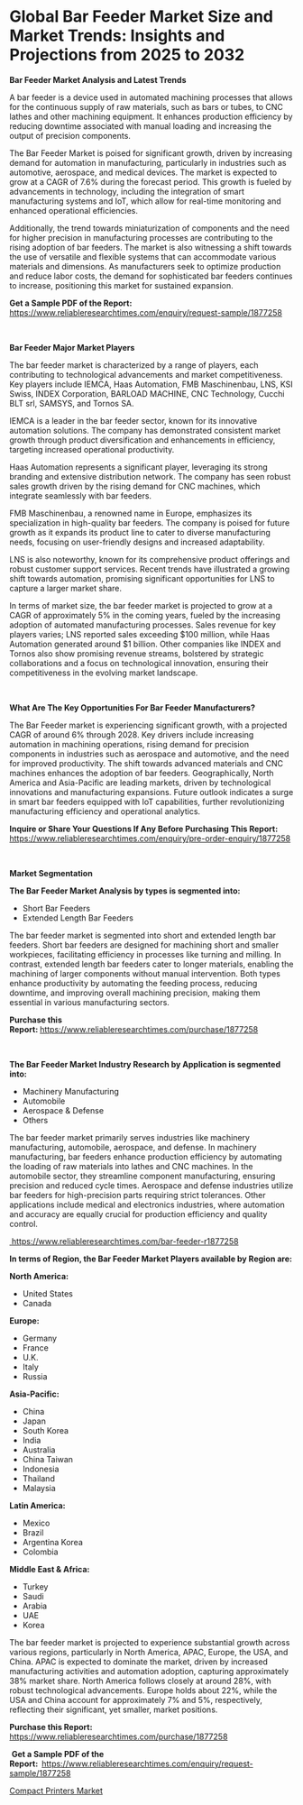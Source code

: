 <p><h1>Global Bar Feeder Market Size and Market Trends: Insights and Projections from 2025 to 2032</h1></p><p><strong>Bar Feeder Market Analysis and Latest Trends</strong></p>
<p><p>A bar feeder is a device used in automated machining processes that allows for the continuous supply of raw materials, such as bars or tubes, to CNC lathes and other machining equipment. It enhances production efficiency by reducing downtime associated with manual loading and increasing the output of precision components.</p><p>The Bar Feeder Market is poised for significant growth, driven by increasing demand for automation in manufacturing, particularly in industries such as automotive, aerospace, and medical devices. The market is expected to grow at a CAGR of 7.6% during the forecast period. This growth is fueled by advancements in technology, including the integration of smart manufacturing systems and IoT, which allow for real-time monitoring and enhanced operational efficiencies. </p><p>Additionally, the trend towards miniaturization of components and the need for higher precision in manufacturing processes are contributing to the rising adoption of bar feeders. The market is also witnessing a shift towards the use of versatile and flexible systems that can accommodate various materials and dimensions. As manufacturers seek to optimize production and reduce labor costs, the demand for sophisticated bar feeders continues to increase, positioning this market for sustained expansion.</p></p>
<p><strong>Get a Sample PDF of the Report:&nbsp;</strong> <a href="https://www.reliableresearchtimes.com/enquiry/request-sample/1877258?utm_campaign=3059&utm_medium=2&utm_source=Github&utm_content=ia&utm_term=10042025&utm_id=bar-feeder">https://www.reliableresearchtimes.com/enquiry/request-sample/1877258</a></p>
<p>&nbsp;</p>
<p><strong>Bar Feeder Major Market Players</strong></p>
<p><p>The bar feeder market is characterized by a range of players, each contributing to technological advancements and market competitiveness. Key players include IEMCA, Haas Automation, FMB Maschinenbau, LNS, KSI Swiss, INDEX Corporation, BARLOAD MACHINE, CNC Technology, Cucchi BLT srl, SAMSYS, and Tornos SA.</p><p>IEMCA is a leader in the bar feeder sector, known for its innovative automation solutions. The company has demonstrated consistent market growth through product diversification and enhancements in efficiency, targeting increased operational productivity.</p><p>Haas Automation represents a significant player, leveraging its strong branding and extensive distribution network. The company has seen robust sales growth driven by the rising demand for CNC machines, which integrate seamlessly with bar feeders.</p><p>FMB Maschinenbau, a renowned name in Europe, emphasizes its specialization in high-quality bar feeders. The company is poised for future growth as it expands its product line to cater to diverse manufacturing needs, focusing on user-friendly designs and increased adaptability.</p><p>LNS is also noteworthy, known for its comprehensive product offerings and robust customer support services. Recent trends have illustrated a growing shift towards automation, promising significant opportunities for LNS to capture a larger market share.</p><p>In terms of market size, the bar feeder market is projected to grow at a CAGR of approximately 5% in the coming years, fueled by the increasing adoption of automated manufacturing processes. Sales revenue for key players varies; LNS reported sales exceeding $100 million, while Haas Automation generated around $1 billion. Other companies like INDEX and Tornos also show promising revenue streams, bolstered by strategic collaborations and a focus on technological innovation, ensuring their competitiveness in the evolving market landscape.</p></p>
<p>&nbsp;</p>
<p><strong>What Are The Key Opportunities For Bar Feeder Manufacturers?</strong></p>
<p><p>The Bar Feeder market is experiencing significant growth, with a projected CAGR of around 6% through 2028. Key drivers include increasing automation in machining operations, rising demand for precision components in industries such as aerospace and automotive, and the need for improved productivity. The shift towards advanced materials and CNC machines enhances the adoption of bar feeders. Geographically, North America and Asia-Pacific are leading markets, driven by technological innovations and manufacturing expansions. Future outlook indicates a surge in smart bar feeders equipped with IoT capabilities, further revolutionizing manufacturing efficiency and operational analytics.</p></p>
<p><strong>Inquire or Share Your Questions If Any Before Purchasing This Report:</strong> <a href="https://www.reliableresearchtimes.com/enquiry/pre-order-enquiry/1877258?utm_campaign=3059&utm_medium=2&utm_source=Github&utm_content=ia&utm_term=10042025&utm_id=bar-feeder">https://www.reliableresearchtimes.com/enquiry/pre-order-enquiry/1877258</a></p>
<p>&nbsp;</p>
<p><strong>Market Segmentation</strong></p>
<p><strong>The Bar Feeder Market Analysis by types is segmented into:</strong></p>
<p><ul><li>Short Bar Feeders</li><li>Extended Length Bar Feeders</li></ul></p>
<p><p>The bar feeder market is segmented into short and extended length bar feeders. Short bar feeders are designed for machining short and smaller workpieces, facilitating efficiency in processes like turning and milling. In contrast, extended length bar feeders cater to longer materials, enabling the machining of larger components without manual intervention. Both types enhance productivity by automating the feeding process, reducing downtime, and improving overall machining precision, making them essential in various manufacturing sectors.</p></p>
<p><strong>Purchase this Report:&nbsp;</strong><a href="https://www.reliableresearchtimes.com/purchase/1877258?utm_campaign=3059&utm_medium=2&utm_source=Github&utm_content=ia&utm_term=10042025&utm_id=bar-feeder">https://www.reliableresearchtimes.com/purchase/1877258</a></p>
<p>&nbsp;</p>
<p><strong>The Bar Feeder Market Industry Research by Application is segmented into:</strong></p>
<p><ul><li>Machinery Manufacturing</li><li>Automobile</li><li>Aerospace & Defense</li><li>Others</li></ul></p>
<p><p>The bar feeder market primarily serves industries like machinery manufacturing, automobile, aerospace, and defense. In machinery manufacturing, bar feeders enhance production efficiency by automating the loading of raw materials into lathes and CNC machines. In the automobile sector, they streamline component manufacturing, ensuring precision and reduced cycle times. Aerospace and defense industries utilize bar feeders for high-precision parts requiring strict tolerances. Other applications include medical and electronics industries, where automation and accuracy are equally crucial for production efficiency and quality control.</p></p>
<p><a href="https://www.reliableresearchtimes.com/bar-feeder-r1877258?utm_campaign=3059&utm_medium=2&utm_source=Github&utm_content=ia&utm_term=10042025&utm_id=bar-feeder">&nbsp;https://www.reliableresearchtimes.com/bar-feeder-r1877258</a></p>
<p><strong>In terms of Region, the Bar Feeder Market Players available by Region are:</strong></p>
<p>
    <p> <strong> North America: </strong>
        <ul>
            <li>United States</li>
            <li>Canada</li>
        </ul>
        </p> 
    <p> <strong> Europe: </strong>
        <ul>
            <li>Germany</li>
            <li>France</li>
            <li>U.K.</li>
            <li>Italy</li>
            <li>Russia</li>
        </ul>
        </p> 
    <p> <strong> Asia-Pacific: </strong>
        <ul>
            <li>China</li>
            <li>Japan</li>
            <li>South Korea</li>
            <li>India</li>
            <li>Australia</li>
            <li>China Taiwan</li>
            <li>Indonesia</li>
            <li>Thailand</li>
            <li>Malaysia</li>
        </ul>
        </p> 
    <p> <strong> Latin America: </strong>
        <ul>
            <li>Mexico</li>
            <li>Brazil</li>
            <li>Argentina Korea</li>
            <li>Colombia</li>
        </ul>
        </p> 
    <p> <strong> Middle East & Africa: </strong>
        <ul>
            <li>Turkey</li>
            <li>Saudi</li>
            <li>Arabia</li>
            <li>UAE</li>
            <li>Korea</li>
        </ul>
    </p>
    </p>
<p><p>The bar feeder market is projected to experience substantial growth across various regions, particularly in North America, APAC, Europe, the USA, and China. APAC is expected to dominate the market, driven by increased manufacturing activities and automation adoption, capturing approximately 38% market share. North America follows closely at around 28%, with robust technological advancements. Europe holds about 22%, while the USA and China account for approximately 7% and 5%, respectively, reflecting their significant, yet smaller, market positions.</p></p>
<p><strong>Purchase this Report: </strong><a href="https://www.reliableresearchtimes.com/purchase/1877258?utm_campaign=3059&utm_medium=2&utm_source=Github&utm_content=ia&utm_term=10042025&utm_id=bar-feeder">https://www.reliableresearchtimes.com/purchase/1877258</a></p>
<p>&nbsp;<strong>Get a Sample PDF of the Report:&nbsp;&nbsp;</strong><a href="https://www.reliableresearchtimes.com/enquiry/request-sample/1877258?utm_campaign=3059&utm_medium=2&utm_source=Github&utm_content=ia&utm_term=10042025&utm_id=bar-feeder">https://www.reliableresearchtimes.com/enquiry/request-sample/1877258</a></p>
<p><strong></strong></p>
<p><p><a href="https://github.com/briandahm87/Market-Research-Report-List-1/blob/main/compact-printers-market.md?utm_campaign=3059&utm_medium=2&utm_source=Github&utm_content=ia&utm_term=10042025&utm_id=bar-feeder">Compact Printers Market</a></p></p>
